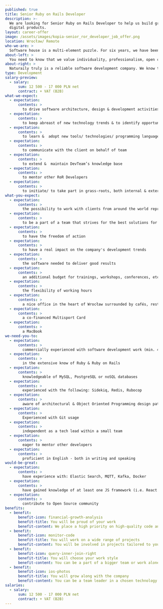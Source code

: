 ```yaml
---
published: true
title: Senior Ruby on Rails Developer
description: >-
  We are looking for Senior Ruby on Rails Developer to help us build great
  digital products.
layout: career-offer
image: /assets/images/kopia-senior_ror_developer_job_offer.png
location: Wrocław/ Remote
who-we-are: >
  Software house is a multi-element puzzle. For six years, we have been successfully constructing the team of people with matching characters and skills, which resulted in a truly beautiful picture. Only one piece is missing. We believe it is you, Naturaily.
about-left: >
  You need to know that we value individuality, professionalism, open communication and honesty. We strive to provide our clients with the best, stable, reliable and beautiful digital products.
about-right: >
  Naturaily truly is a reliable software development company. We know that, and we need the world to know it too. Do you have an idea how to spread the word? We are waiting for you!
type: Development
salary-preview:
  - salary:
      sum: 12 500 - 17 000 PLN net
      contract: + VAT (B2B)
what-we-expect:
  - expectation:
      contents: >
        to drive software architecture, design & development activities
  - expectation:
      contents: >
        to keep abreast of new technology trends & to identify opportunities and risks
  - expectation:
      contents: >
        to learn &  adopt new tools/ technologies/ programming languages
  - expectation:
      contents: >
        to communicate with the client on behalf of team
  - expectation:
      contents: >
        to extend &  maintain DevTeam’s knowledge base
  - expectation:
      contents: >
        to mentor other RoR Developers
  - expectation:
      contents: >
        to initiate/ to take part in grass-roots, both internal & external activities
what-you-expect:
  - expectation:
      contents: >
        the possibility to work with clients from around the world representing, among other industries: art, e-commerce, energy, and construction
  - expectation:
      contents: >
        to be a part of a team that strives for the best solutions for client and project itself
  - expectation:
      contents: >
        to have the freedom of action
  - expectation:
      contents: >
        to have a real impact on the company's development trends
  - expectation:
      contents: >
        the software needed to deliver good results
  - expectation:
      contents: >
        an additional budget for trainings, workshops, conferences, etc.
  - expectation:
      contents: >
        the flexibility of working hours
  - expectation:
      contents: >
        a nice office in the heart of Wrocław surrounded by cafés, restaurants, art galleries, etc.
  - expectation:
      contents: >
        a co-financed Multisport Card
  - expectation:
      contents: >
        a MacBook
we-need-you-to:
  - expectation:
      contents: >
        commercially experienced with software development work (min. 4 years)
  - expectation:
      contents: >
        in the extensive know of Ruby & Ruby on Rails
  - expectation:
      contents: >
        knowledgeable of MySQL, PostgreSQL or noSQL databases
  - expectation:
      contents: >
        experienced with the following: Sidekiq, Redis, Rubocop
  - expectation:
      contents: >
        aware of architectural & Object Oriented Programming design patterns
  - expectation:
      contents: >
        Experienced with Git usage
  - expectation:
      contents: >
        independent as a tech lead within a small team
  - expectation:
      contents: >
        eager to mentor other developers
  - expectation:
      contents: >
        proficient in English - both in writing and speaking
would-be-great:
  - expectation:
      contents: >
        have experience with: Elastic Search, MQTT, Kafka, Docker
  - expectation:
      contents: >
        have gained knowledge of at least one JS framework (i.e. React.js/Vue.js)
  - expectation:
      contents: >
        contribute to Open Source community
benefits:
  - benefit:
      benefit-icon: financial-growth-analysis
      benefit-title: You will be proud of your work
      benefit-content: We place a high priority on high-quality code and lack of technical dept.
  - benefit:
      benefit-icon: monitor-code
      benefit-title: You will work on a wide range of projects
      benefit-content: You will be involved in projects tailored to your level of expertise.
  - benefit:
      benefit-icon: query-inner-join-right
      benefit-title: You will choose your work style
      benefit-content: You can be a part of a bigger team or work alone, if you prefer.
  - benefit:
      benefit-icon: ios-photos
      benefit-title: You will grow along with the company
      benefit-content: You can be a team leader in a chosen technology or you can share your knowledge & experience during in-company Tech-Friday.
salaries:
  - salary:
      sum: 12 500 - 17 000 PLN net
      contract: + VAT (B2B)
---
```

